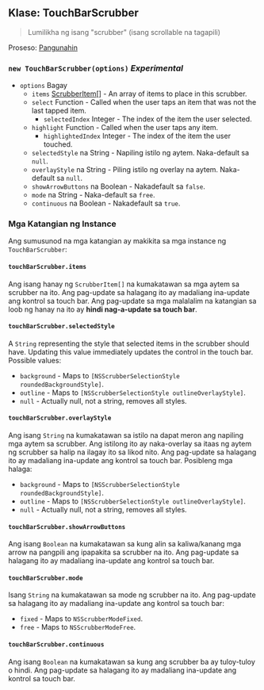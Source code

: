 ## Klase: TouchBarScrubber

> Lumilikha ng isang "scrubber" (isang scrollable na tagapili)

Proseso: [Pangunahin](../tutorial/quick-start.md#main-process)

### `new TouchBarScrubber(options)` *Experimental*

* `options` Bagay 
  * `items` [ScrubberItem[]](structures/scrubber-item.md) - An array of items to place in this scrubber.
  * `select` Function - Called when the user taps an item that was not the last tapped item. 
    * `selectedIndex` Integer - The index of the item the user selected.
  * `highlight` Function - Called when the user taps any item. 
    * `highlightedIndex` Integer - The index of the item the user touched.
  * `selectedStyle` na String - Napiling istilo ng aytem. Naka-default sa `null`.
  * `overlayStyle` na String - Piling istilo ng overlay na aytem. Naka-default sa `null`.
  * `showArrowButtons` na Boolean - Nakadefault sa `false`.
  * `mode` na String - Naka-default sa `free`.
  * `continuous` na Boolean - Nakadefault sa `true`.

### Mga Katangian ng Instance

Ang sumusunod na mga katangian ay makikita sa mga instance ng `TouchBarScrubber`:

#### `touchBarScrubber.items`

Ang isang hanay ng `ScrubberItem[]` na kumakatawan sa mga aytem sa scrubber na ito. Ang pag-update sa halagang ito ay madaliang ina-update ang kontrol sa touch bar. Ang pag-update sa mga malalalim na katangian sa loob ng hanay na ito ay **hindi nag-a-update sa touch bar**.

#### `touchBarScrubber.selectedStyle`

A `String` representing the style that selected items in the scrubber should have. Updating this value immediately updates the control in the touch bar. Possible values:

* `background` - Maps to `[NSScrubberSelectionStyle roundedBackgroundStyle]`.
* `outline` - Maps to `[NSScrubberSelectionStyle outlineOverlayStyle]`.
* `null` - Actually null, not a string, removes all styles.

#### `touchBarScrubber.overlayStyle`

Ang isang `String` na kumakatawan sa istilo na dapat meron ang napiling mga aytem sa scrubber. Ang istilong ito ay naka-overlay sa itaas ng aytem ng scrubber sa halip na ilagay ito sa likod nito. Ang pag-update sa halagang ito ay madaliang ina-update ang kontrol sa touch bar. Posibleng mga halaga:

* `background` - Maps to `[NSScrubberSelectionStyle roundedBackgroundStyle]`.
* `outline` - Maps to `[NSScrubberSelectionStyle outlineOverlayStyle]`.
* `null` - Actually null, not a string, removes all styles.

#### `touchBarScrubber.showArrowButtons`

Ang isang `Boolean` na kumakatawan sa kung alin sa kaliwa/kanang mga arrow na pangpili ang ipapakita sa scrubber na ito. Ang pag-update sa halagang ito ay madaliang ina-update ang kontrol sa touch bar.

#### `touchBarScrubber.mode`

Isang `String` na kumakatawan sa mode ng scrubber na ito. Ang pag-update sa halagang ito ay madaliang ina-update ang kontrol sa touch bar:

* `fixed` - Maps to `NSScrubberModeFixed`.
* `free` - Maps to `NSScrubberModeFree`.

#### `touchBarScrubber.continuous`

Ang isang `Boolean` na kumakatawan sa kung ang scrubber ba ay tuloy-tuloy o hindi. Ang pag-update sa halagang ito ay madaliang ina-update ang kontrol sa touch bar.